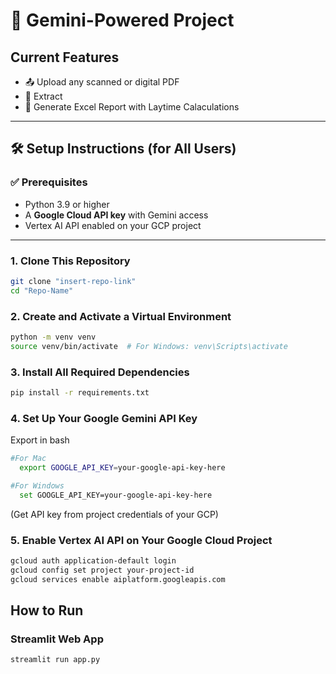 # 📄 Gemini-Powered Project

## Current Features

- 📤 Upload any scanned or digital PDF
- 🤖 Extract
- 💾 Generate Excel Report with Laytime Calaculations


---

## 🛠️ Setup Instructions (for All Users)

### ✅ Prerequisites

- Python 3.9 or higher  
- A **Google Cloud API key** with Gemini access  
- Vertex AI API enabled on your GCP project  

---

### 1. Clone This Repository

```bash
git clone "insert-repo-link"
cd "Repo-Name"
```

### 2. Create and Activate a Virtual Environment

```bash
python -m venv venv
source venv/bin/activate  # For Windows: venv\Scripts\activate
```

### 3. Install All Required Dependencies

```bash
pip install -r requirements.txt
```

### 4. Set Up Your Google Gemini API Key

Export in bash

```bash
#For Mac
  export GOOGLE_API_KEY=your-google-api-key-here
```
```bash
#For Windows
  set GOOGLE_API_KEY=your-google-api-key-here
```
(Get API key from project credentials of your GCP)

### 5. Enable Vertex AI API on Your Google Cloud Project

```bash
gcloud auth application-default login
gcloud config set project your-project-id
gcloud services enable aiplatform.googleapis.com
```

## How to Run

### Streamlit Web App

```bash
streamlit run app.py
```
